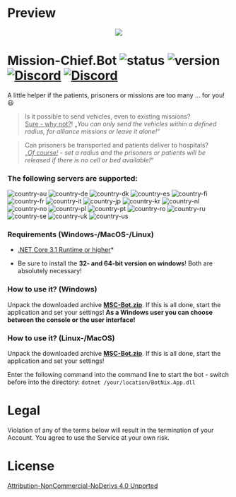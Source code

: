 # Preview

<p align="center">
  <img src="https://i.imgur.com/gacDkgO.png" />
</p>

# Mission-Chief.Bot ![status](https://badgen.net/badge/Status/Proof/green) ![version](https://badgen.net/badge/Version/2.2.4.1/) [![Discord](https://img.shields.io/discord/365129052832530433.svg?label=BotNix&logo=discord&logoColor=ffffff&color=7389D8&labelColor=6A7EC2)](https://discord.gg/NDcUSYp) [![Discord](https://img.shields.io/discord/572882995917226049.svg?label=Leitstellenspiel-Bot&logo=discord&logoColor=ffffff&color=7389D8&labelColor=6A7EC2)](https://discord.gg/ShjPccq)

A little helper if the patients, prisoners or missions are too many ... for you! :smiley:

> Is it possible to send vehicles, even to existing missions?<br>
> <ins>Sure - why not?</ins>! „_You can only send the vehicles within a defined radius, for alliance missions or leave it alone!_“

> Can prisoners be transported and patients deliver to hospitals?<br>
> „_<ins>Of course!</ins> - set a radius and the prisoners or patients will be released if there is no cell or bed available!_“

### **The following servers are supported:**
![country-au](https://img.shields.io/badge/AU%3F-yes-green.svg) ![country-de](https://img.shields.io/badge/DE%3F-yes-green.svg) ![country-dk](https://img.shields.io/badge/DK%3F-yes-green.svg) ![country-es](https://img.shields.io/badge/ES%3F-yes-green.svg) ![country-fi](https://img.shields.io/badge/FI%3F-yes-green.svg) ![country-fr](https://img.shields.io/badge/FR%3F-yes-green.svg) ![country-it](https://img.shields.io/badge/IT%3F-yes-green.svg) ![country-jp](https://img.shields.io/badge/JP%3F-yes-green.svg) ![country-kr](https://img.shields.io/badge/KR%3F-yes-green.svg) ![country-nl](https://img.shields.io/badge/NL%3F-yes-green.svg) ![country-no](https://img.shields.io/badge/NO%3F-yes-green.svg) ![country-pl](https://img.shields.io/badge/PL%3F-yes-green.svg) ![country-pt](https://img.shields.io/badge/PT%3F-yes-green.svg) ![country-ro](https://img.shields.io/badge/RO%3F-yes-green.svg) ![country-ru](https://img.shields.io/badge/RU%3F-yes-green.svg) ![country-se](https://img.shields.io/badge/SE%3F-yes-green.svg) ![country-uk](https://img.shields.io/badge/UK%3F-yes-green.svg) ![country-us](https://img.shields.io/badge/US%3F-yes-green.svg)

### Requirements (Windows-/MacOS-/Linux)

-   [.NET Core 3.1 Runtime or higher](https://dotnet.microsoft.com/download/dotnet-core/current/runtime)*

* Be sure to install the **32- and 64-bit version on windows**! Both are absolutely necessary!

### How to use it? (Windows)

Unpack the downloaded archive **[MSC-Bot.zip](https://github.com/cfHxqA/Mission-Chief.Bot/raw/master/MSC-Bot.zip)**. If this is all done, start the application and set your settings! **As a Windows user you can choose between the console or the user interface!**

### How to use it? (Linux-/MacOS)

Unpack the downloaded archive **[MSC-Bot.zip](https://github.com/cfHxqA/Mission-Chief.Bot/raw/master/MSC-Bot.zip)**. If this is all done, start the application and set your settings!

Enter the following command into the command line to start the bot - switch before into the directory:
`dotnet /your/location/BotNix.App.dll`

# Legal

Violation of any of the terms below will result in the termination of your Account. You agree to use the Service at your own risk.

# License

[Attribution-NonCommercial-NoDerivs 4.0 Unported](https://creativecommons.org/licenses/by-nc-nd/4.0/)
